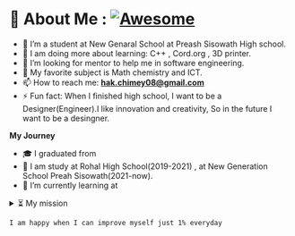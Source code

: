 # 💫 About Me : [![Awesome](https://cdn.rawgit.com/sindresorhus/awesome/d7305f38d29fed78fa85652e3a63e154dd8e8829/media/badge.svg)](https://github.com/hakchimey/hakchimey)
- 🚀 I’m a student at New Genaral School at Preash Sisowath High school.
- 🌱 I am doing more about learning: C++ , Cord.org , 3D printer.
- 👯 I’m looking for mentor to help me in software engineering.
- 💬 My favorite subject is Math chemistry and ICT.
- 📫 How to reach me: **hak.chimey08@gmail.com**
- ⚡ Fun fact: When I finished high school, I want to be a Designer(Engineer).I like innovation and creativity, So in the future I want to be a desingner.

**My Journey**
- 🎓 I graduated from
- 🏫 I am study at Rohal High School(2019-2021) , at New Generation School Preah Sisowath(2021-now).
- 🔭 I’m currently learning at

<details>
  <summary>⏳ My mission</summary>
  <br/>

<!--START_SECTION:activity-->
	💪 It should be one of our mission to improve everyday for the better
<!--END_SECTION:activity-->
</details>

	I am happy when I can improve myself just 1% everyday

<!---
hakchimey/hakchimey is a ✨ special ✨ repository because its `README.md` (this file) appears on your GitHub profile.
You can click the Preview link to take a look at your changes.
--->

